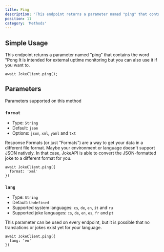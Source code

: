 ```yaml
---
title: Ping
description: 'This endpoint returns a parameter named "ping" that contains the word "Pong'
position: 11
category: 'Methods'
---
```


## Simple Usage

This endpoint returns a parameter named "ping" that contains the word "Pong
It is intended for external uptime monitoring but you can also use it if you want to.

```javascript[index.js]
await JokeClient.ping();
```

## Parameters

Parameters supported on this method

### `format`

- Type: `String`
- Default: `json`
- Options: `json`, `xml`, `yaml` and `txt`

Response Formats (or just "Formats") are a way to get your data in a different file format.
Maybe your environment or language doesn't support JSON natively. In that case, JokeAPI is able to convert the JSON-formatted joke to a different format for you.

```javascript[index.js]
await JokeClient.ping({
  format: 'xml'
})
```

### `lang`

- Type: `String`
- Default: `Undefined`
- Supported system languages: `cs`, `de`, `en`, `it` and `ru`
- Supported joke languages: `cs`, `de`, `en`, `es`, `fr` and `pt`

This parameter can be used on every endpoint, but it is possible that no translations or jokes exist yet for your language.

```javascript[index.js]
await JokeClient.ping({
  lang: 'en'
})
```
